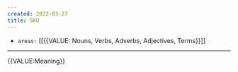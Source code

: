 ```yaml
---
created: 2022-03-27
title: SKU
---
```


- `areas:` [[{{VALUE: Nouns, Verbs, Adverbs, Adjectives, Terms}}]]

---

{{VALUE:Meaning}}
